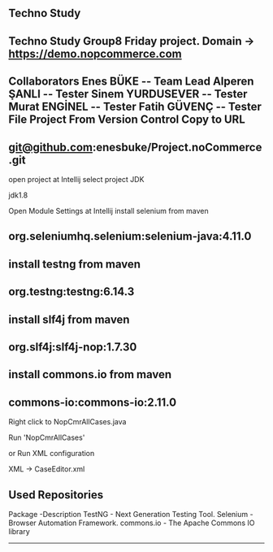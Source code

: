 Techno Study
------------------
Techno Study Group8 Friday project. 
Domain -> https://demo.nopcommerce.com
------------------
Collaborators
Enes BÜKE -- Team Lead
Alperen ŞANLI -- Tester
Sinem YURDUSEVER -- Tester
Murat ENGİNEL -- Tester
Fatih GÜVENÇ -- Tester
File Project From Version Control
Copy to URL
-------------------------
git@github.com:enesbuke/Project.noCommerce.git
-------------------------
open project at Intellij
select project JDK

jdk1.8

Open Module Settings at Intellij
install selenium from maven

org.seleniumhq.selenium:selenium-java:4.11.0
--------------------------

install testng from maven
--------------------------

org.testng:testng:6.14.3
--------------------------

install slf4j from maven
--------------------------

org.slf4j:slf4j-nop:1.7.30
--------------------------

install commons.io from maven
---------------------------

commons-io:commons-io:2.11.0
----------------------------

Right click to NopCmrAllCases.java


Run 'NopCmrAllCases'

or Run XML configuration

XML -> CaseEditor.xml

Used Repositories
------------------------
Package -Description
TestNG - Next Generation Testing Tool.
Selenium - Browser Automation Framework.
commons.io - The Apache Commons IO library
****************
